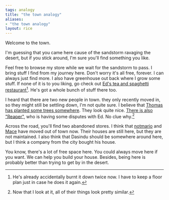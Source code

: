 ```yaml
---
tags: analogy
title: "the town analogy"
aliases:
- "the town analogy"
layout: rice
---
```


Welcome to the town.

I'm guessing that you came here cause of the sandstorm ravaging the desert, but if you stick around, I'm sure you'll find something you like. 

Feel free to browse my store while we wait for the sandstorm to pass. I bring stuff I find from my journey here. Don't worry it's all free, forever. I can always just find more. I also have greenhouse out back where I grow some stuff. If none of it is to you liking, go check out [Ed's tea and spaghetti restaurant](https://eddietheed.github.io/obsidiannotes-v.3/)[^1]. He's got a whole bunch of stuff there too.

I heard that there are two new people in town. they only recently moved in, so they might still be settling down, I'm not quite sure. I believe that [Thomas has planted some trees somewhere](https://nottacoz.github.io/jacaranda/). They look quite nice. [There is also "Reaper"](https://grim4reaper.github.io/Year11Notes), who is having some disputes with Ed. No clue why.[^2]

Across the road, you'll find two abandoned stores. I think that [notmario](https://notes.notmario.net/) and [Mace](https://macesnotes.netlify.app/) have moved out of town now. Their houses are still here, but they are not maintained. I also think that Dasindu should be somewhere around here, but I think a company from the city bought his house.

You know, there's a lot of free space here. You could always move here if you want. We can help you build your house. Besides, being here is probably better than trying to get by in the desert.

[^1]: He's already accidentally burnt it down twice now. I have to keep a floor plan just in case he does it again.
[^2]: Now that I look at it, all of their things look pretty similar.